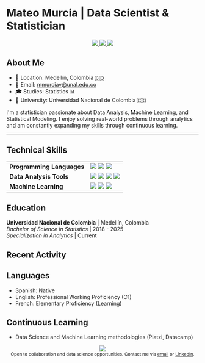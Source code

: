 # Mateo Murcia | Data Scientist & Statistician

<div align="center">
  <a href="mailto:mmurciav@unal.edu.co">
    <img src="https://img.shields.io/badge/Email-mmurciav%40unal.edu.co-D14836?style=flat-square&logo=gmail&logoColor=white"/>
  </a>
  <a href="https://github.com/mateomur">
    <img src="https://img.shields.io/badge/GitHub-mateomur-181717?style=flat-square&logo=github&logoColor=white"/>
  </a>
  <a href="https://www.linkedin.com/in/mateo-murcia-27a816261/">
    <img src="https://img.shields.io/badge/LinkedIn-Mateo_Murcia-0077B5?style=flat-square&logo=linkedin&logoColor=white"/>
  </a>
</div>

## About Me

* 📍 Location: Medellín, Colombia 🇨🇴
* 📧 Email: mmurciav@unal.edu.co
* 🎓 Studies: Statistics 📊
* 🏫 University: Universidad Nacional de Colombia 🇨🇴

I'm a statistician passionate about Data Analysis, Machine Learning, and Statistical Modeling. I enjoy solving real-world problems through analytics and am constantly expanding my skills through continuous learning.

---
## Technical Skills

<table>
  <tr>
    <td><strong>Programming Languages</strong></td>
    <td>
      <img src="https://img.shields.io/badge/Python-3776AB?style=flat-square&logo=python&logoColor=white"/>
      <img src="https://img.shields.io/badge/R-276DC3?style=flat-square&logo=r&logoColor=white"/>
      <img src="https://img.shields.io/badge/SQL-4479A1?style=flat-square&logo=postgresql&logoColor=white"/>
    </td>
  </tr>
  <tr>
    <td><strong>Data Analysis Tools</strong></td>
    <td>
      <img src="https://img.shields.io/badge/Power_BI-F2C811?style=flat-square&logo=powerbi&logoColor=black"/>
      <img src="https://img.shields.io/badge/SAS-075788?style=flat-square&logo=sas&logoColor=white"/>
      <img src="https://img.shields.io/badge/Pandas-150458?style=flat-square&logo=pandas&logoColor=white"/>
      <img src="https://img.shields.io/badge/NumPy-013243?style=flat-square&logo=numpy&logoColor=white"/>
    </td>
  </tr>
  <tr>
    <td><strong>Machine Learning</strong></td>
    <td>
      <img src="https://img.shields.io/badge/Scikit_Learn-F7931E?style=flat-square&logo=scikit-learn&logoColor=white"/>
      <img src="https://img.shields.io/badge/Statistical_Modeling-3C9AD5?style=flat-square"/>
      <img src="https://img.shields.io/badge/Sampling_Techniques-43853D?style=flat-square"/>
    </td>
  </tr>
</table>

## Education

**Universidad Nacional de Colombia** | Medellín, Colombia  
*Bachelor of Science in Statistics* | 2018 - 2025  
*Specialization in Analytics* | Current

## Recent Activity

<!--START_SECTION:activity-->
<!--END_SECTION:activity-->

## Languages

- Spanish: Native
- English: Professional Working Proficiency (C1)
- French: Elementary Proficiency (Learning)

## Continuous Learning

- Data Science and Machine Learning methodologies (Platzi, Datacamp)


<div align="center">
  <img src="https://github-readme-stats.vercel.app/api?username=mateomur&show_icons=true&theme=default&hide_border=true&count_private=true&hide_title=true"/>
</div>

<div align="center">
  <sub>Open to collaboration and data science opportunities. Contact me via <a href="mailto:mmurciav@unal.edu.co">email</a> or <a href="https://www.linkedin.com/in/mateo-murcia-27a816261/">LinkedIn</a>.</sub>
</div>
